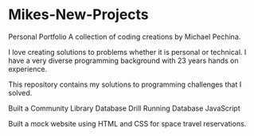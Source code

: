 # Mikes-New-Projects
Personal Portfolio A collection of coding creations by Michael Pechina.

I love creating solutions to problems whether it is personal or technical. I have a very diverse programming background with 23 years hands on experience.

This repository contains my solutions to programming challenges that I solved.

Built a Community Library Database Drill Running Database JavaScript

Built a mock website using HTML and CSS for space travel reservations.


